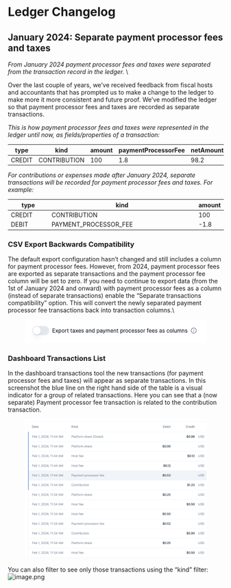 # Ledger Changelog

## January 2024: Separate payment processor fees and taxes&#x20;

_From January 2024 payment processor fees and taxes were separated from the transaction record in the ledger._ \


Over the last couple of years, we’ve received feedback from fiscal hosts and accountants that has prompted us to make a change to the ledger to make more it more consistent and future proof. We’ve modified the ledger so that payment processor fees and taxes are recorded as separate transactions.&#x20;

_This is how payment processor fees and taxes were represented in the ledger until now, as fields/properties of a transaction:_

<table><thead><tr><th width="110">type</th><th>kind</th><th width="91">amount</th><th width="205">paymentProcessorFee</th><th>netAmount</th></tr></thead><tbody><tr><td>CREDIT</td><td>CONTRIBUTION</td><td>100</td><td>1.8</td><td>98.2</td></tr></tbody></table>

_For contributions or expenses made after January 2024, separate transactions will be recorded for payment processor fees and taxes. For example:_

<table><thead><tr><th width="113">type</th><th width="475">kind</th><th>amount</th></tr></thead><tbody><tr><td>CREDIT</td><td>CONTRIBUTION</td><td>100</td></tr><tr><td>DEBIT</td><td>PAYMENT_PROCESSOR_FEE</td><td>-1.8</td></tr></tbody></table>

### CSV Export Backwards Compatibility

The default export configuration hasn’t changed and still includes a column for payment processor fees. However, from 2024, payment processor fees are exported as separate transactions and the payment processor fee column will be set to zero. If you need to continue to export data (from the 1st of January 2024 and onward) with payment processor fees as a column (instead of separate transactions) enable the “Separate transactions compatibility” option. This will convert the newly separated payment processor fee transactions back into transaction columns.\


<figure><img src="../../.gitbook/assets/Screenshot 2024-03-27 at 13.37.48.png" alt=""><figcaption></figcaption></figure>

### Dashboard Transactions List

In the dashboard transactions tool the new transactions (for payment processor fees and taxes) will appear as separate transactions. In this screenshot the blue line on the right hand side of the table is a visual indicator for a group of related transactions. Here you can see that a (now separate) Payment processor fee transaction is related to the contribution transaction.

<figure><img src="../../.gitbook/assets/image (28).png" alt=""><figcaption></figcaption></figure>

You can also filter to see only those transactions using the “kind” filter:![image.png](https://codahosted.io/docs/nHLKv7oLV0/blobs/bl-a\_8VsiohRJ/8db97f2bf4c53a65089ac0c0e659a085e3dd50189d642615770b1e11cdcabab81739779d5e4c409cfa12e16b00be0dc9e8914e0477a7ee9d4631bda5763d43a3260073d930ca292e4fb9f89a74c8e4922f6814a2150c5cb9d8f7fd4c24512ddab7d15f3b)

